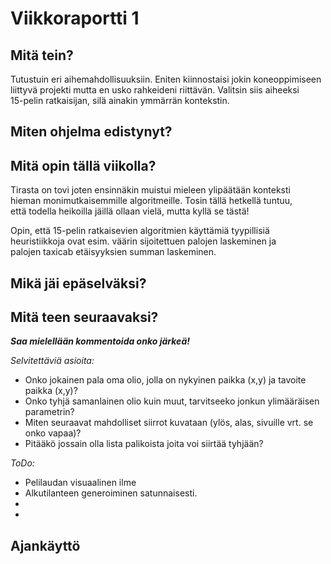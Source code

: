 # Viikkoraportti 1

## Mitä tein?

Tutustuin eri aihemahdollisuuksiin. Eniten kiinnostaisi jokin koneoppimiseen  
liittyvä projekti mutta en usko rahkeideni riittävän. Valitsin siis aiheeksi  
15-pelin ratkaisijan, silä ainakin ymmärrän kontekstin. 

## Miten ohjelma edistynyt?

## Mitä opin tällä viikolla?

Tirasta on tovi joten ensinnäkin muistui mieleen ylipäätään konteksti   
hieman monimutkaisemmille algoritmeille. Tosin tällä hetkellä tuntuu,   
että todella heikoilla jäillä ollaan vielä, mutta kyllä se tästä!

Opin, että 15-pelin ratkaisevien algoritmien käyttämiä tyypillisiä  
heuristiikkoja ovat esim. väärin sijoitettuen palojen laskeminen ja  
palojen taxicab etäisyyksien summan laskeminen.  

## Mikä jäi epäselväksi?

## Mitä teen seuraavaksi?

***Saa mielellään kommentoida onko järkeä!***

*Selvitettäviä asioita:*

* Onko jokainen pala oma olio, jolla on nykyinen paikka (x,y) ja tavoite paikka (x,y)?
* Onko tyhjä samanlainen olio kuin muut, tarvitseeko jonkun ylimääräisen parametrin?
* Miten seuraavat mahdolliset siirrot kuvataan (ylös, alas, sivuille vrt. se onko vapaa)?
* Pitääkö jossain olla lista palikoista joita voi siirtää tyhjään?  

*ToDo:*
* Pelilaudan visuaalinen ilme
* Alkutilanteen generoiminen satunnaisesti. 
* 
* 

## Ajankäyttö


